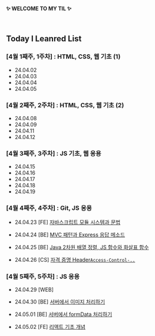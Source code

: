 **✨ WELCOME TO MY TIL ✨**

<br/>

## Today I Leanred List

### [4월 1째주, 1주차] : HTML, CSS, 웹 기초 (1)

-   24.04.02
-   24.04.03
-   24.04.04
-   24.04.05

### [4월 2째주, 2주차] : HTML, CSS, 웹 기초 (2)

-   24.04.08
-   24.04.09
-   24.04.11
-   24.04.12

### [4월 3째주, 3주차] : JS 기초, 웹 응용

-   24.04.15
-   24.04.16
-   24.04.17
-   24.04.18
-   24.04.19

### [4월 4째주, 4주차] : Git, JS 응용

-   24.04.23 [FE] [자바스크립트 모듈 시스템과 문법](https://github.com/yoouung/TIL-KCS/blob/main/April/2024-04-23.md)

-   24.04.24 [BE] [MVC 패턴과 Express 응답 메소드](https://github.com/yoouung/TIL-KCS/blob/main/April/2024-04-24.md)

-   24.04.25 [BE] [Java 2차원 배열 정렬, JS 함수와 화살표 함수](https://github.com/yoouung/TIL-KCS/blob/main/April/2024-04-25.md)

-   24.04.26 [CS] [자격 증명 Header`Access-Control-..`](https://github.com/yoouung/TIL-KCS/blob/main/April/2024-04-26.md)

### [4월 5째주, 5주차] : JS 응용

-   24.04.29 [WEB]

-   24.04.30 [BE] [서버에서 이미지 처리하기](https://github.com/yoouung/TIL-KCS/blob/main/April/2024-04-30.md)

-   24.05.01 [BE] [서버에서 formData 처리하기](https://github.com/yoouung/TIL-KCS/blob/main/May/2024-05-01.md)

-   24.05.02 [FE] [리액트 기초 개념](https://github.com/yoouung/TIL-KCS/blob/main/May/2024-05-02.md)
